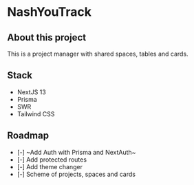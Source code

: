 # NashYouTrack

## About this project

This is a project manager with shared spaces, tables and cards.

## Stack

- NextJS 13
- Prisma
- SWR
- Tailwind CSS

## Roadmap

- [-] ~Add Auth with Prisma and NextAuth~
- [-] Add protected routes
- [-] Add theme changer
- [-] Scheme of projects, spaces and cards
